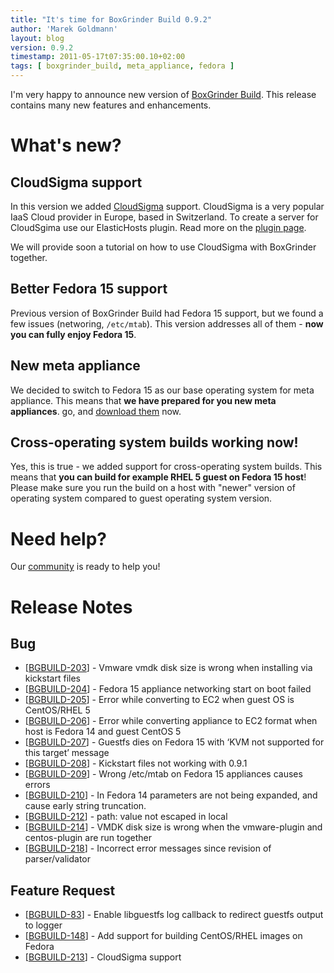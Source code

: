 ```yaml
---
title: "It's time for BoxGrinder Build 0.9.2"
author: 'Marek Goldmann'
layout: blog
version: 0.9.2
timestamp: 2011-05-17t07:35:00.10+02:00
tags: [ boxgrinder_build, meta_appliance, fedora ]
---
```


I'm very happy to announce new version of [BoxGrinder Build](/build/). This release contains many new features and enhancements.

# What's new?

## CloudSigma support

In this version we added [CloudSigma](http://cloudsigma.com/) support. CloudSigma is a very popular IaaS Cloud provider in
Europe, based in Switzerland. To create a server for CloudSgima use our ElasticHosts plugin. Read more on the [plugin page](/tutorials/boxgrinder-build-plugins/#ElasticHosts_Delivery_Plugin).

We will provide soon a tutorial on how to use CloudSigma with BoxGrinder together.

## Better Fedora 15 support

Previous version of BoxGrinder Build had Fedora 15 support, but we found a few issues (networing, `/etc/mtab`). This version addresses all of them - **now you can fully enjoy Fedora 15**.

## New meta appliance

We decided to switch to Fedora 15 as our base operating system for meta appliance. This means that **we have prepared for you new meta appliances**.
go, and [download them](/download/boxgrinder-build-meta-appliance/) now.

## Cross-operating system builds working now! 

Yes, this is true - we added support for cross-operating system builds. This means that **you can build for example RHEL 5 guest on Fedora 15 host**!
Please make sure you run the build on a host with "newer" version of operating system compared to guest operating system version.

# Need help?

Our [community](/community/) is ready to help you!

# Release Notes

## Bug

-   [[BGBUILD-203][]] - Vmware vmdk disk size is wrong when installing
    via kickstart files
-   [[BGBUILD-204][]] - Fedora 15 appliance networking start on boot
    failed
-   [[BGBUILD-205][]] - Error while converting to EC2 when guest OS is
    CentOS/RHEL 5
-   [[BGBUILD-206][]] - Error while converting appliance to EC2 format
    when host is Fedora 14 and guest CentOS 5
-   [[BGBUILD-207][]] - Guestfs dies on Fedora 15 with ‘KVM not
    supported for this target’ message
-   [[BGBUILD-208][]] - Kickstart files not working with 0.9.1
-   [[BGBUILD-209][]] - Wrong /etc/mtab on Fedora 15 appliances causes
    errors
-   [[BGBUILD-210][]] - In Fedora 14 parameters are not being expanded,
    and cause early string truncation.
-   [[BGBUILD-212][]] - path: value not escaped in local
-   [[BGBUILD-214][]] - VMDK disk size is wrong when the vmware-plugin
    and centos-plugin are run together
-   [[BGBUILD-218][]] - Incorrect error messages since revision of
    parser/validator

## Feature Request

-   [[BGBUILD-83][]] - Enable libguestfs log callback to redirect
    guestfs output to logger
-   [[BGBUILD-148][]] - Add support for building CentOS/RHEL images on
    Fedora
-   [[BGBUILD-213][]] - CloudSigma support

  [BGBUILD-203]: https://issues.jboss.org/browse/BGBUILD-203
  [BGBUILD-204]: https://issues.jboss.org/browse/BGBUILD-204
  [BGBUILD-205]: https://issues.jboss.org/browse/BGBUILD-205
  [BGBUILD-206]: https://issues.jboss.org/browse/BGBUILD-206
  [BGBUILD-207]: https://issues.jboss.org/browse/BGBUILD-207
  [BGBUILD-208]: https://issues.jboss.org/browse/BGBUILD-208
  [BGBUILD-209]: https://issues.jboss.org/browse/BGBUILD-209
  [BGBUILD-210]: https://issues.jboss.org/browse/BGBUILD-210
  [BGBUILD-212]: https://issues.jboss.org/browse/BGBUILD-212
  [BGBUILD-214]: https://issues.jboss.org/browse/BGBUILD-214
  [BGBUILD-218]: https://issues.jboss.org/browse/BGBUILD-218
  [BGBUILD-83]: https://issues.jboss.org/browse/BGBUILD-83
  [BGBUILD-148]: https://issues.jboss.org/browse/BGBUILD-148
  [BGBUILD-213]: https://issues.jboss.org/browse/BGBUILD-213
